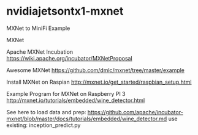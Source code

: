 # nvidiajetsontx1-mxnet
MXNet to MiniFi Example

MXNet 

Apache MXNet Incubation https://wiki.apache.org/incubator/MXNetProposal

Awesome MXNet https://github.com/dmlc/mxnet/tree/master/example

Install MXNet on Raspian http://mxnet.io/get_started/raspbian_setup.html

Example Program for MXNet on Raspberry PI 3 http://mxnet.io/tutorials/embedded/wine_detector.html

See here to load data and prep:  https://github.com/apache/incubator-mxnet/blob/master/docs/tutorials/embedded/wine_detector.md
use existing:  inception_predict.py

